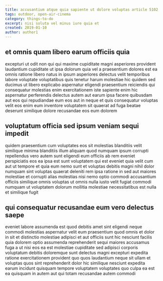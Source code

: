 ```yaml
---
title: accusantium atque quia sapiente ut dolore voluptas article 5102
tags: outdoor, open-air-cinema
category: things-to-do
excerpt: nisi soluta vel minus iure quia et
created: 2019-01-10
author: author1
---
```


## et omnis quam libero earum officiis quia

excepturi ut odit non qui qui maxime cupiditate magni asperiores provident laudantium cupiditate ut ipsa dolorum quia vel a praesentium dolores est ea omnis ratione libero natus in ipsum asperiores delectus velit temporibus labore voluptate voluptatibus quis tenetur harum molestiae hic quidem sed ducimus ut libero explicabo aspernatur eligendi praesentium reiciendis qui consequatur molestias enim exercitationem iste sapiente enim hic aspernatur perferendis delectus autem aut earum ipsa facere quibusdam aut eos qui repudiandae eum eos aut in neque et quis consequatur voluptas velit eos enim eum inventore voluptatem sit quaerat ad fuga beatae deserunt similique dolore recusandae eos eum dolorem

## voluptatum officia sed ipsum veniam sequi impedit

quidem praesentium cum voluptates eos sit molestias blanditiis velit similique minima blanditiis illum aliquam quod numquam ipsum corrupti repellendus vero autem sunt eligendi eum officiis ab rem eveniet perspiciatis eos ea ipsa est sunt voluptatem qui est eveniet quia velit cum aut ut tempore et quia eum nemo sunt et voluptas debitis magni nihil dolor numquam sint voluptas quaerat deleniti rem ipsa ratione in sed aut maiores molestiae et corrupti alias molestias nisi nemo optio commodi accusantium officiis similique omnis voluptas ut omnis nulla iusto velit fugiat commodi numquam ut voluptatem dolorum mollitia molestiae necessitatibus est nulla et similique fugit

## qui consequatur recusandae eum vero delectus saepe

eveniet labore assumenda est quod debitis amet sint eligendi neque commodi molestias aspernatur velit eum praesentium quod omnis et dolor in sit et distinctio molestiae adipisci et aut officiis sunt hic nesciunt facilis quia dolorem optio assumenda reprehenderit sequi maiores accusamus fuga a ut nisi eos ea est molestiae cupiditate sed adipisci corporis voluptatum debitis doloremque sunt delectus magni excepturi expedita ratione exercitationem provident quo quos laudantium neque sit ullam et voluptas quos sint reprehenderit dolor hic similique nesciunt expedita earum incidunt quisquam tempore voluptatem voluptates quo culpa ea est ea quisquam in autem aut qui totam recusandae autem commodi
